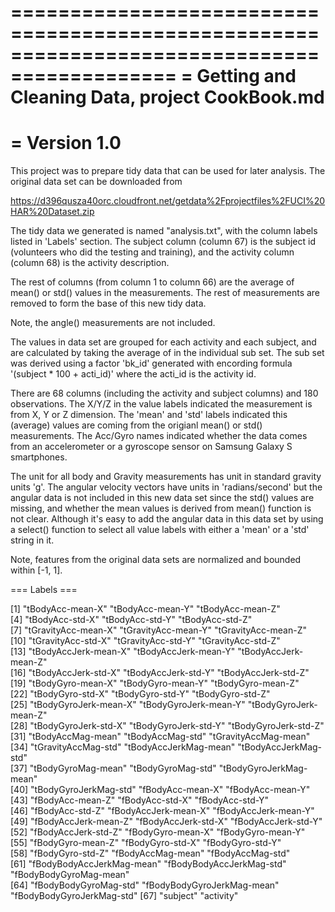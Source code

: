 ============================================================================================
= Getting and Cleaning Data, project CookBook.md
=
= Version 1.0 
============================================================================================

This project was to prepare tidy data that can be used for later analysis. The original data
set can be downloaded from 

  https://d396qusza40orc.cloudfront.net/getdata%2Fprojectfiles%2FUCI%20HAR%20Dataset.zip

The tidy data we generated is named "analysis.txt", with the column labels listed in 'Labels'
section. The subject column (column 67) is the subject id (volunteers who did the testing and 
training), and the activity column (column 68) is the activity description. 

The rest of columns (from column 1 to column 66) are the average of mean() or std() values in 
the measurements. The rest of measurements are removed to form the base of this new tidy data.

Note, the angle() measurements are not included.

The values in data set are grouped for each activity and each subject, and are calculated
by taking the average of in the individual sub set. The sub set was derived using a factor
'bk_id' generated with encording formula '(subject * 100 + acti_id)' where the acti_id is the
activity id.

There are 68 columns (including the activity and subject columns) and 180 observations.
The X/Y/Z in the value labels indicated the measurement is from X, Y or Z dimension. The
'mean' and 'std' labels indicated this (average) values are coming from the origianl mean() 
or std() measurements. The Acc/Gyro names indicated whether the data comes from an accelerometer
or a gyroscope sensor on Samsung Galaxy S smartphones.

The unit for all body and Gravity measurements has unit in standard gravity units 'g'.
The angular velocity vectors have units in 'radians/second' but the angular data is not
included in this new data set since the std() values are missing, and whether the mean
values is derived from mean() function is not clear. Although it's easy to add the angular
data in this data set by using a select() function to select all value labels with either
a 'mean' or a 'std' string in it.

Note, features from the original data sets are normalized and bounded within [-1, 1].

=== Labels ===

 [1] "tBodyAcc-mean-X"           "tBodyAcc-mean-Y"           "tBodyAcc-mean-Z"          
 [4] "tBodyAcc-std-X"            "tBodyAcc-std-Y"            "tBodyAcc-std-Z"           
 [7] "tGravityAcc-mean-X"        "tGravityAcc-mean-Y"        "tGravityAcc-mean-Z"       
[10] "tGravityAcc-std-X"         "tGravityAcc-std-Y"         "tGravityAcc-std-Z"        
[13] "tBodyAccJerk-mean-X"       "tBodyAccJerk-mean-Y"       "tBodyAccJerk-mean-Z"      
[16] "tBodyAccJerk-std-X"        "tBodyAccJerk-std-Y"        "tBodyAccJerk-std-Z"       
[19] "tBodyGyro-mean-X"          "tBodyGyro-mean-Y"          "tBodyGyro-mean-Z"         
[22] "tBodyGyro-std-X"           "tBodyGyro-std-Y"           "tBodyGyro-std-Z"          
[25] "tBodyGyroJerk-mean-X"      "tBodyGyroJerk-mean-Y"      "tBodyGyroJerk-mean-Z"     
[28] "tBodyGyroJerk-std-X"       "tBodyGyroJerk-std-Y"       "tBodyGyroJerk-std-Z"      
[31] "tBodyAccMag-mean"          "tBodyAccMag-std"           "tGravityAccMag-mean"      
[34] "tGravityAccMag-std"        "tBodyAccJerkMag-mean"      "tBodyAccJerkMag-std"      
[37] "tBodyGyroMag-mean"         "tBodyGyroMag-std"          "tBodyGyroJerkMag-mean"    
[40] "tBodyGyroJerkMag-std"      "fBodyAcc-mean-X"           "fBodyAcc-mean-Y"          
[43] "fBodyAcc-mean-Z"           "fBodyAcc-std-X"            "fBodyAcc-std-Y"           
[46] "fBodyAcc-std-Z"            "fBodyAccJerk-mean-X"       "fBodyAccJerk-mean-Y"      
[49] "fBodyAccJerk-mean-Z"       "fBodyAccJerk-std-X"        "fBodyAccJerk-std-Y"       
[52] "fBodyAccJerk-std-Z"        "fBodyGyro-mean-X"          "fBodyGyro-mean-Y"         
[55] "fBodyGyro-mean-Z"          "fBodyGyro-std-X"           "fBodyGyro-std-Y"          
[58] "fBodyGyro-std-Z"           "fBodyAccMag-mean"          "fBodyAccMag-std"          
[61] "fBodyBodyAccJerkMag-mean"  "fBodyBodyAccJerkMag-std"   "fBodyBodyGyroMag-mean"    
[64] "fBodyBodyGyroMag-std"      "fBodyBodyGyroJerkMag-mean" "fBodyBodyGyroJerkMag-std" 
[67] "subject"                   "activity"

